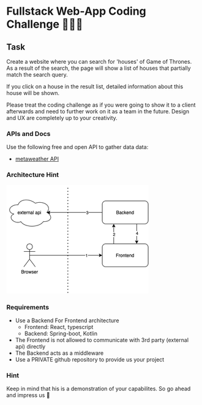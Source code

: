 # Fullstack Web-App Coding Challenge 👨🏼‍💻

## Task

Create a website where you can search for 'houses' of Game of Thrones.
As a result of the search, the page will show a list of houses that partially match the search query.

If you click on a house in the result list, detailed information about this house will be shown.

Please treat the coding challenge as if you were going to show it to a client afterwards and need to further work on it as a team in the future.
Design and UX are completely up to your creativity.

### APIs and Docs

Use the following free and open API to gather data data:

- [metaweather API]([https://www.metaweather.com/api](https://anapioficeandfire.com/Documentation#houses))

### Architecture Hint
![diagram](./diagram.png)

### Requirements

- Use a Backend For Frontend architecture 
    - Frontend: React, typescript
    - Backend: Spring-boot, Kotlin
- The Frontend is not allowed to communicate with 3rd party (external api) directly
- The Backend acts as a middleware
- Use a PRIVATE github repository to provide us your project

### Hint

Keep in mind that his is a demonstration of your capabilites. So go ahead and impress us 🤯
